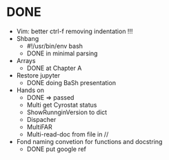 
# DONE

* Vim: better ctrl-f removing indentation !!!
* Shbang
  * #!/usr/bin/env bash
  * DONE in minimal parsing
* Arrays
  * DONE at Chapter A
* Restore jupyter
  * DONE doing BaSh presentation
* Hands on
  * DONE => passed
  * Multi get Cyrostat status
  * ShowRunnginVersion to dict
  * Dispacher
  * MultiFAR
  * Multi-read-doc from file in //
* Fond naming convetion for functions and docstring
  * DONE put google ref
